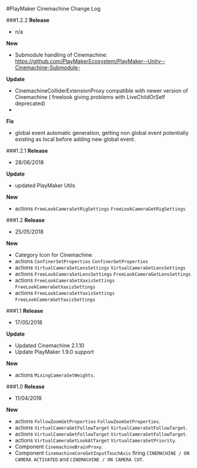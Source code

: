 #PlayMaker Cinemachine Change Log

###1.2.2
**Release**  

- n/a 

**New**

- Submodule handling of Cinemachine: https://github.com/PlayMakerEcosystem/PlayMaker--Unity--Cinemachine-Submodule-

**Update**

- CinemachineColliderExtensionProxy compatible with newer version of Cinemachine ( freelook giving problems with LiveChildOrSelf deprecated)
- 

**Fix**

- global event automatic generation, getting non global event potentially existing as local before adding new global event.

###1.2.1
**Release**  

- 28/06/2018 

**Update**

- updated PlayMaker Utils

**New**

- actions `FreeLookCameraSetRigSettings` `FreeLookCameraGetRigSettings` 


###1.2
**Release** 
 
- 25/05/2018 

**New**

- Category Icon for Cinemachine
- actions `ConfinerSetProperties` `ConfinerGetProperties`
- actions `VirtualCameraSetLensSettings` `VirtualCameraGetLensSettings`
- actions `FreeLookCameraSetLensSettings` `FreeLookCameraGetLensSettings`
- actions `FreeLookCameraSetXaxisSettings` `FreeLookCameraGetXaxisSettings`
- actions `FreeLookCameraSetYaxisSettings` `FreeLookCameraGetYaxisSettings`


###1.1
**Release**  

- 17/05/2018 

**Update**

- Updated Cinemachine 2.1.10
- Update PlayMaker 1.9.0 support

**New**  

- actions `MixingCameraSetWeights`.  

###1.0
**Release**  
- 11/04/2018 

**New**  

- actions `FollowZoomGetProperties` `FollowZoomSetProperties`.  
- actions `VirtualCameraGetFollowTarget` `VirtualCameraSetFollowTarget`.  
- actions `VirtualCameraGetFollowTarget` `VirtualCameraSetFollowTarget`.  
- actions `VirtualCameraGetLookAtTarget` `VirtualCameraSetPriority`.  
- Component `CinemachineBrainProxy`.  
- Component `CinemachineCoreGetInputTouchAxis` firing `CINEMACHINE / ON CAMERA ACTIVATED` and `CINEMACHINE / ON CAMERA CUT`.  

